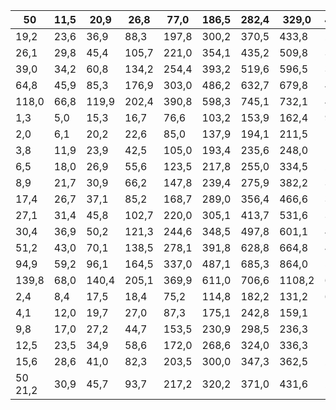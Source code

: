 | 50      | 11,5   | 20,9   | 26,8   | 77,0   | 186,5   | 282,4   | 329,0   | 405,7   | 269,0   | 102,9   | 18,9   | 10,2   | 1851,2   |
|---------|--------|--------|--------|--------|---------|---------|---------|---------|---------|---------|--------|--------|----------|
| 19,2    | 23,6   | 36,9   | 88,3   | 197,8  | 300,2   | 370,5   | 433,8   | 287,8   | 120,0   | 40,9    | 15,5   | 1937,5 | 40       |
| 26,1    | 29,8   | 45,4   | 105,7  | 221,0  | 354,1   | 435,2   | 509,8   | 338,4   | 175,6   | 46,5    | 22,0   | 2105,3 | 30       |
| 39,0    | 34,2   | 60,8   | 134,2  | 254,4  | 393,2   | 519,6   | 596,5   | 376,8   | 228,8   | 61,6    | 32,5   | 2184,1 | 20       |
| 64,8    | 45,9   | 85,3   | 176,9  | 303,0  | 486,2   | 632,7   | 679,8   | 436,8   | 317,4   | 82,6    | 48,3   | 2420,6 | 10       |
| 118,0   | 66,8   | 119,9  | 202,4  | 390,8  | 598,3   | 745,1   | 732,1   | 452,0   | 386,4   | 151,9   | 55,8   | 2661,0 | 5        |
| 1,3     | 5,0    | 15,3   | 16,7   | 76,6   | 103,2   | 153,9   | 162,4   | 97,0    | 9,4     | 0,1     | 0,0    | 1355,1 | 95       |
| 2,0     | 6,1    | 20,2   | 22,6   | 85,0   | 137,9   | 194,1   | 211,5   | 128,6   | 13,8    | 1,7     | 0,2    | 1555,9 | 90       |
| 3,8     | 11,9   | 23,9   | 42,5   | 105,0  | 193,4   | 235,6   | 248,0   | 172,8   | 29,4    | 3,4     | 2,8    | 1764,7 | 80       |
| 6,5     | 18,0   | 26,9   | 55,6   | 123,5  | 217,8   | 255,0   | 334,5   | 264,2   | 56,4    | 9,3     | 5,1    | 1925,2 | 70       |
| 8,9     | 21,7   | 30,9   | 66,2   | 147,8  | 239,4   | 275,9   | 382,2   | 313,4   | 97,9    | 19,3    | 10,6   | 2147,1 | 60       |
| 17,4    | 26,7   | 37,1   | 85,2   | 168,7  | 289,0   | 356,4   | 466,6   | 335,5   | 125,0   | 32,2    | 13,6   | 2263,7 | 50       |
| 27,1    | 31,4   | 45,8   | 102,7  | 220,0  | 305,1   | 413,7   | 531,6   | 360,4   | 152,8   | 44,3    | 19,4   | 2346,8 | 40       |
| 30,4    | 36,9   | 50,2   | 121,3  | 244,6  | 348,5   | 497,8   | 601,1   | 423,5   | 168,7   | 61,9    | 28,8   | 2482,6 | 30       |
| 51,2    | 43,0   | 70,1   | 138,5  | 278,1  | 391,8   | 628,8   | 664,8   | 454,4   | 249,4   | 86,7    | 34,5   | 2628,2 | 20       |
| 94,9    | 59,2   | 96,1   | 164,5  | 337,0  | 487,1   | 685,3   | 864,0   | 521,8   | 374,2   | 115,8   | 54,6   | 2810,6 | 10       |
| 139,8   | 68,0   | 140,4  | 205,1  | 369,9  | 611,0   | 706,6   | 1108,2  | 651,5   | 456,7   | 184,7   | 58,4   | 2985,9 | 5        |
| 2,4     | 8,4    | 17,5   | 18,4   | 75,2   | 114,8   | 182,2   | 131,2   | 68,5    | 10,4    | 0,3     | 0,7    | 1546,5 | 95       |
| 4,1     | 12,0   | 19,7   | 27,0   | 87,3   | 175,1   | 242,8   | 159,1   | 106,8   | 25,4    | 3,5     | 1,1    | 1710,3 | 90       |
| 9,8     | 17,0   | 27,2   | 44,7   | 153,5  | 230,9   | 298,5   | 236,3   | 159,1   | 34,9    | 10,0    | 4,7    | 1866,4 | 80       |
| 12,5    | 23,5   | 34,9   | 58,6   | 172,0  | 268,6   | 324,0   | 336,3   | 192,7   | 45,9    | 13,2    | 8,6    | 2020,0 | 70       |
| 15,6    | 28,6   | 41,0   | 82,3   | 203,5  | 300,0   | 347,3   | 362,5   | 223,2   | 86,6    | 22,4    | 16,8   | 2126,6 | 60       |
| 50 21,2 | 30,9   | 45,7   | 93,7   | 217,2  | 320,2   | 371,0   | 431,6   | 260,6   | 123,6   | 34,1    | 23,0   | 2189,5 |          |